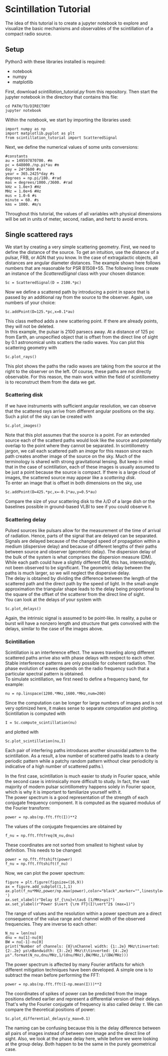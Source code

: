 # Scintillation Tutorial

The idea of this tutorial is to create a jupyter notebook to explore and visualize the basic mechanisms and observables of the scintillation of a compact radio source.

## Setup

Python3 with these libraries installed is required:
-  notebook
-  numpy
-  matplotlib

First, download *scintillation_tutorial.py* from this repository.
Then start the jupyter notebook in the directory that contains this file:
~~~
cd PATH/TO/DIRECTORY
jupyter notebook
~~~

Within the notebook, we start by importing the libraries used:
~~~
import numpy as np
import matplotlib.pyplot as plt
from scintillation_tutorial import ScatteredSignal
~~~

Next, we define the numerical values of some units conversions:
~~~
#constants
au = 149597870700. #m
pc = 648000./np.pi*au #m
day = 24*3600 #s
year = 365.2425*day #s
degrees = np.pi/180. #rad
mas = degrees/1000./3600. #rad
kHz = 1.0e+3 #Hz
MHz = 1.0e+6 #Hz
mus = 1.0-6 #s
minute = 60. #s
kms = 1000. #m/s
~~~
Throughout this tutorial, the values of all variables with physical dimensions will be set in units of meter, second, radian, and hertz to avoid errors.

## Single scattered rays

We start by creating a very simple scattering geometry. First, we need to define the distance of the source. To get an intuition, use the distance of a pulsar, FRB, or AGN that you know. In the case of extragalactic objects, all distances are angular diameter distances. The example shown here follows numbers that are reasonable for PSR B1508+55.
The following lines create an instance of the *ScatteredSignal* class with your chosen distance:
~~~
Sc = ScatteredSignal(D = 2100.*pc)
~~~
Now we define a scattered path by introducing a point in space that is passed by an additional ray from the source to the observer. Again, use numbers of your choice:
~~~
Sc.addPoint(D=125.*pc,x=0.1*au)
~~~
This class method adds a new scattering point. If there are already points, they will not be deleted.\
In this example, the pulsar is 2100 parsecs away. At a distance of 125 pc from Earth, an unspecified object that is offset from the direct line of sight by 0.1 astronomical units scatters the radio waves.
You can plot this scattering geometry with
~~~
Sc.plot_rays()
~~~
This plot shows the paths the radio waves are taking from the source at the right to the observer on the left. Of course, these paths are not directly observable. For this reason, the main work within the field of scintillometry is to reconstruct them from the data we get.

### Scattering disk

If we have instruments with sufficient angular resolution, we can observe that the scattered rays arrive from different angular positions on the sky. Such a plot of the sky can be created with
~~~
Sc.plot_images()
~~~
Note that this plot assumes that the source is a point. For an extended source each of the scatterd paths would look like the source and potentially overlap to the point where they cannot be separated. In scintillometry jargon, we call each scattered path an *image* for this reason since each path creates another image of the source on the sky. Much of the terminology is shared with strong gravitational lensing. But keep in mind that in the case of scintillation, each of these images is usually assumed to be just a point because the source is compact. If there is a large cloud of images, the scattered source may appear like a *scattering disk*.\
To enter an image that is offset in both dimensions on the sky, use
~~~
Sc.addPoint(D=425.*pc,x=-0.1*au,y=0.5*au)
~~~
Compare the size of your scattering disk to the $\lambda / D$ of a large dish or the baselines possible in ground-based VLBI to see if you could observe it.

### Scattering delay

Pulsed sources like pulsars allow for the measurement of the time of arrival of radiation. Hence, parts of the signal that are delayed can be separated. Signals are delayed because of the changed speed of propagation within a medium (dispersive delay) and because of different lengths of their paths between source and observer (geometric delay). The dispersion delay of the bulk of the system is what comprises the dispersion measure (DM). While each path could have a slightly different DM, this has, interestingly, not been observed to be significant. The geometric delay between the paths is much larger, so we will neglect the dispersive delay.\
The delay is obtained by dividing the difference between the length of the scattered path and the direct path by the speed of light. In the small-angle approximation the triangular shape leads to the delay being proportional to the square of the offset of the scatterer from the direct line of sight.\
You can look at the delays of your system with
~~~
Sc.plot_delays()
~~~
Again, the intrinsic signal is assumed to be point-like. In reality, a pulse or burst will have a nonzero length and structure that gets convolved with the delays, similar to the case of the images above.

### Scintillation

Scintillation is an interference effect. The waves traveling along different scattered paths arrive also with phase delays with respect to each other. Stable interference patterns are only possible for coherent radiation. The phase evolution of waves depends on the radio frequency such that a particular spectral pattern is obtained.\
To simulate scintillation, we first need to define a frequency band, for example:
~~~
nu = np.linspace(1200.*MHz,1600.*MHz,num=200)
~~~
Since the computation can be longer for large numbers of images and is not very optimized here, it makes sense to separate computation and plotting. Scintillation is computed with
~~~
I = Sc.compute_scintillation(nu)
~~~
and plotted with
~~~
Sc.plot_scintillation(nu,I)
~~~
Each pair of interfering paths introduces another sinusoidal pattern to the scintillation. As a result, a low number of scattered paths leads to a clearly periodic pattern while a patchy random pattern without clear periodicity is indicative of a high number of scattered paths.\

In the first case, scintillation is much easier to study in Fourier space, while the second case is intrinsically more difficult to study. In fact, the vast majority of modern pulsar scintillometry happens solely in Fourier space, which is why it is important to familiarize yourself with it.\
The power spectrum is a good representation of the strength of each conjugate frequency component. It is computed as the squared modulus of the Fourier transform:
~~~
power = np.abs(np.fft.fft(I))**2
~~~
The values of the conjugate frequencies are obtained by
~~~
f_nu = np.fft.fftfreq(N_nu,dnu)
~~~
These coordinates are not sorted from smallest to highest value by definition. This needs to be changed:
~~~
power = np.fft.fftshift(power)
f_nu = np.fft.fftshift(f_nu)
~~~
Now, we can plot the power spectrum:
~~~
figure = plt.figure(figsize=(16,9))
ax = figure.add_subplot(1,1,1)
ax.plot(f_nu*MHz,power/np.max(power),color="black",marker="",linestyle='-')
ax.set_xlabel(r"Delay $f_{\nu}=\tau$ [1/MHz=µs]")
ax.set_ylabel(r"Power $\vert {\rm FT}(I)\vert^2$ (max=1)")
~~~
The range of values and the resolution within a power spectrum are a direct consequence of the value range and channel width of the observed frequencies. They are inverse to each other:
~~~
N_nu = len(nu)
dnu = nu[1]-nu[0]
BW = nu[-1]-nu[0]
print("Number of channels: {0}\nChannel width: {1:.2e} MHz\tinverted: {2:.2e} µs\nBandwidth: {3:.2e} MHz\t\tinverted: {4:.2e} µs".format(N_nu,dnu/MHz,1/(dnu/MHz),BW/MHz,1/(BW/MHz)))
~~~
The power spectrum is affected by many Fourier artifacts for which different mitigation techniques have been developed. A simple one is to subtract the mean before performing the FFT:
~~~
power = np.abs(np.fft.fft(I-np.mean(I)))**2
~~~
The coordinates of spikes of power can be predicted from the image positions defined earlier and represent a differential version of their delays. That's why the Fourier conjugate of frequency is also called delay $\tau$. We can compare the theoretical positions of power:
~~~
Sc.plot_differential_delays(y_max=0.1)
~~~
The naming can be confusing because this is the delay difference between all pairs of images instead of between one image and the direct line of sight. Also, we look at the phase delay here, while before we were looking at the group delay. Both happen to be the same in the purely geometrical case.